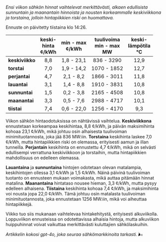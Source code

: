 *Ensi viikon sähkön hinnat vaihtelevat merkittävästi, alkaen edullisista sunnuntain ja maanantain hinnoista ja nousten korkeammalle keskiviikkona ja torstaina, jolloin hintapiikkien riski on huomattava.*

Ennuste on päivitetty tiistaina klo 14:26.

|          | keski-<br>hinta<br>¢/kWh | min - max<br>¢/kWh | tuulivoima<br>min - max<br>MW | keski-<br>lämpötila<br>°C |
|:-------------|:----------------:|:----------------:|:-------------:|:-------------:|
| **keskiviikko** | 8,8 | 1,8 - 23,1 | 836 - 3290 | 12,9 |
| **torstai** | 7,0 | 1,9 - 14,2 | 1070 - 1852 | 12,7 |
| **perjantai** | 4,7 | 2,1 - 8,2 | 1866 - 3011 | 11,8 |
| **lauantai** | 3,1 | 1,4 - 8,8 | 1910 - 3831 | 10,8 |
| **sunnuntai** | 1,5 | 0,2 - 3,8 | 2165 - 4508 | 10,8 |
| **maanantai** | 3,3 | 0,5 - 7,6 | 2988 - 4717 | 10,1 |
| **tiistai** | 7,4 | 0,6 - 22,0 | 1256 - 4170 | 9,3 |

Viikon sähkön hintaodotuksissa on nähtävissä vaihtelua. **Keskiviikkona** ennustetaan korkeampaa keskihintaa, 8,8 ¢/kWh, ja päivän maksimihinta kohoaa 23,1 ¢/kWh, mikä johtuu osin alhaisesta tuulivoiman minimituotannosta, joka jää 836 MW:iin. **Torstaina** keskihinta laskee 7,0 ¢/kWh, mutta hintapiikkien riski on olemassa, erityisesti aamun ja illan tunneilla. **Perjantain** keskihinta on ennustettu 4,7 ¢/kWh, mikä on selvästi edullisempi verrattuna keskiviikkoon ja torstaihin, mutta hintapiikkien mahdollisuus on edelleen olemassa.

**Lauantaina** ja **sunnuntaina** hintojen odotetaan olevan matalampia, keskihintojen ollessa 3,1 ¢/kWh ja 1,5 ¢/kWh. Näinä päivinä tuulivoiman tuotanto on ennusteen mukaan voimakasta, mikä auttaa pitämään hinnat matalina. **Maanantaina** hintataso nousee hieman, 3,3 ¢/kWh, mutta pysyy edelleen alhaisena. **Tiistaina** keskihinta kohoaa 7,4 ¢/kWh, ja maksimihinta voi nousta jopa 22,0 ¢/kWh. Tämä johtuu osin matalasta tuulivoiman minimituotannosta, joka ennustetaan 1256 MW:iin, mikä voi aiheuttaa hintapiikkejä.

Viikko tuo siis mukanaan vaihtelevaa hintakehitystä, erityisesti alkuviikolla. Loppuviikon ennusteissa on odotettavissa alhaisia hintoja, mutta alkuviikon huippuhinnat voivat vaikuttaa merkittävästi kuluttajien sähkölaskuihin.

*Artikkelin kokosi gpt-4o, joka seuraa sähkömarkkinoita tarkasti.* 🌬️
